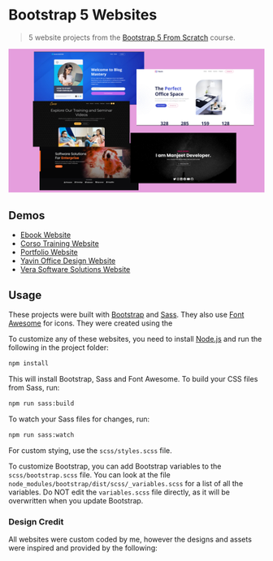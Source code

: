 # Bootstrap 5 Websites

> 5 website projects from the [Bootstrap 5 From Scratch](https://github.com/manjeetdeveloper) course.

<img src="screen.png" />

## Demos

- [Ebook Website](https://manjeetdeveloper.github.io/ebook-website/)
- [Corso Training Website]( https://manjeetdeveloper.github.io/corso-website/)
- [Portfolio Website](https://manjeetdeveloper.github.io/portfolio-website/)
- [Yavin Office Design Website]( https://manjeetdeveloper.github.io/yavin-website/)
- [Vera Software Solutions Website](https://manjeetdeveloper.github.io/vera-website/)

## Usage

These projects were built with [Bootstrap](https://getbootstrap.com/) and [Sass](https://sass-lang.com/). They also use [Font Awesome](https://fontawesome.com/) for icons. They were created using the 

To customize any of these websites, you need to install [Node.js](https://nodejs.org/) and run the following in the project folder:

```bash
npm install
```

This will install Bootstrap, Sass and Font Awesome. To build your CSS files from Sass, run:

```bash
npm run sass:build
```

To watch your Sass files for changes, run:

```bash
npm run sass:watch
```

For custom stying, use the `scss/styles.scss` file.

To customize Bootstrap, you can add Bootstrap variables to the `scss/bootstrap.scss` file. You can look at the file `node_modules/bootstrap/dist/scss/_variables.scss` for a list of all the variables. Do NOT edit the `variables.scss` file directly, as it will be overwritten when you update Bootstrap.

### Design Credit

All websites were custom coded by me, however the designs and assets were inspired and provided by the following:

